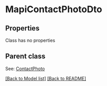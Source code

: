 # MapiContactPhotoDto
## Properties
Class has no properties

## Parent class

See: [ContactPhoto](ContactPhoto.md)

[[Back to Model list]](Models.md) [[Back to README]](README.md)

